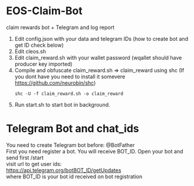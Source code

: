 # EOS-Claim-Bot
claim rewards bot + Telegram and log report

1. Edit config.json with your data and telegram IDs (how to create bot and get ID check below)  
2. Edit cleos.sh  
3. Edit claim_reward.sh with your wallet password (wqallet should have producer key imported)
4. Compile and obfuscate claim_reward.sh =>  claim_reward using shc (If you dont have you need to install it somevere https://github.com/neurobin/shc)  
    ```
    shc -U -f claim_reward.sh -o claim_reward
    ```
5. Run start.sh to start bot in background.

# Telegram Bot and chat_ids  
You need to create Telegram bot before: @BotFather  
First you need register a bot. You will receive BOT_ID. Open your bot and send first /start  
visit url to get user ids:  
https://api.telegram.org/botBOT_ID/getUpdates  
where BOT_ID is your bot id received on bot registration  